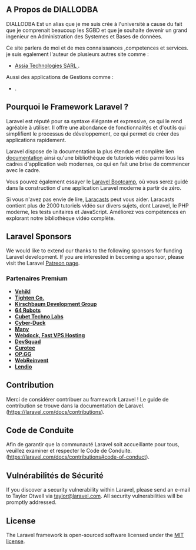 ## A Propos de DIALLODBA

DIALLODBA Est un alias que je me suis crée à l'université a cause du fait que je comprenait beaucoup les SGBD et que je souhaite devenir un grand ingenieur en Administration des Systemes et Bases de données.

Ce site parlera de moi et de mes connaissances ,competences et services. 
je suis egalement l'auteur de plusieurs autres site comme :
- [Assia Technologies SARL ](https://assiatech.com).

Aussi des applications de Gestions comme :
- [](https://estockpro.assiatech.com/).

## Pourquoi le Framework Laravel ?

Laravel est réputé pour sa syntaxe élégante et expressive, ce qui le rend agréable à utiliser. Il offre une abondance de fonctionnalités et d'outils qui simplifient le processus de développement, ce qui permet de créer des applications rapidement.

Laravel dispose de la documentation la plus étendue et complète lien [documentation](https://laravel.com/docs) ainsi qu'une bibliothèque de tutoriels vidéo parmi tous les cadres d'application web modernes, ce qui en fait une brise de commencer avec le cadre.

Vous pouvez également essayer le [Laravel Bootcamp](https://bootcamp.laravel.com), où vous serez guidé dans la construction d'une application Laravel moderne à partir de zéro.

Si vous n'avez pas envie de lire, [Laracasts](https://laracasts.com) peut vous aider. Laracasts contient plus de 2000 tutoriels vidéo sur divers sujets, dont Laravel, le PHP moderne, les tests unitaires et JavaScript. Améliorez vos compétences en explorant notre bibliothèque vidéo complète.

## Laravel Sponsors

We would like to extend our thanks to the following sponsors for funding Laravel development. If you are interested in becoming a sponsor, please visit the Laravel [Patreon page](https://patreon.com/taylorotwell).

### Partenaires Premium

- **[Vehikl](https://vehikl.com/)**
- **[Tighten Co.](https://tighten.co)**
- **[Kirschbaum Development Group](https://kirschbaumdevelopment.com)**
- **[64 Robots](https://64robots.com)**
- **[Cubet Techno Labs](https://cubettech.com)**
- **[Cyber-Duck](https://cyber-duck.co.uk)**
- **[Many](https://www.many.co.uk)**
- **[Webdock, Fast VPS Hosting](https://www.webdock.io/en)**
- **[DevSquad](https://devsquad.com)**
- **[Curotec](https://www.curotec.com/services/technologies/laravel/)**
- **[OP.GG](https://op.gg)**
- **[WebReinvent](https://webreinvent.com/?utm_source=laravel&utm_medium=github&utm_campaign=patreon-sponsors)**
- **[Lendio](https://lendio.com)**

## Contribution

Merci de considérer contribuer au framework Laravel ! Le guide de contribution se trouve dans la documentation de Laravel.(https://laravel.com/docs/contributions).

## Code de Conduite

Afin de garantir que la communauté Laravel soit accueillante pour tous, veuillez examiner et respecter le Code de Conduite.(https://laravel.com/docs/contributions#code-of-conduct).

## Vulnérabilités de Sécurité

If you discover a security vulnerability within Laravel, please send an e-mail to Taylor Otwell via [taylor@laravel.com](mailto:taylor@laravel.com). All security vulnerabilities will be promptly addressed.

## License

The Laravel framework is open-sourced software licensed under the [MIT license](https://opensource.org/licenses/MIT).
